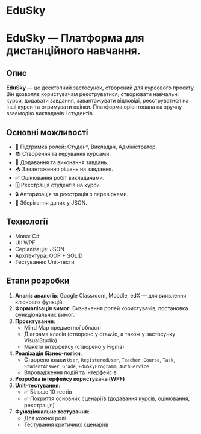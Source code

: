 # EduSky
# EduSky — Платформа для дистанційного навчання.
## Опис

**EduSky** — це десктопний застосунок, створений для курсового проєкту. Він дозволяє користувачам реєструватися, створювати навчальні курси, додавати завдання, завантажувати відповіді, реєструватися на інші курси та отримувати оцінки. Платформа орієнтована на зручну взаємодію викладачів і студентів.

## Основні можливості

- 👤 Підтримка ролей: Студент, Викладач, Адміністратор.
- 📚 Створення та керування курсами.
- 📝 Додавання та виконання завдань.
- 📥 Завантаження рішень на завдання.
- ✅ Оцінювання робіт викладачами.
- 🗓 Реєстрація студентів на курси.
- 🔒 Авторизація та реєстрація з перевірками.
- 🔄 Зберігання даних у JSON.

## Технології

- Мова: C#
- UI: WPF
- Серіалізація: JSON
- Архітектура: OOP + SOLID
- Тестування: Unit-тести

## Етапи розробки

1. **Аналіз аналогів**: Google Classroom, Moodle, edX — для виявлення ключових функцій.
2. **Формалізація вимог**: Визначення ролей користувачів, постановка функціональних вимог.
3. **Проєктування**:
   - Mind Map предметної області
   - Діаграма класів (створено у draw.io, а також у застосунку VisualStudio)
   - Макети інтерфейсу (створено у Figma)
4. **Реалізація бізнес-логіки**:
   - Створено класи `User`, `RegisteredUser`, `Teacher`, `Course`, `Task`, `StudentAnswer`, `Grade`, `EduSkyProgramm`, `AuthService`
   - Впровадження подій та інтерфейсів
5. **Розробка інтерфейсу користувача (WPF)**
6. **Unit-тестування**:
   - ✅ Більше 10 тестів
   - ✅ Покриття основних сценаріїв (додавання курсів, оцінювання, реєстрація)
7. **Функціональне тестування**:
   - Для кожної ролі
   - Тестування критичних сценаріїв
